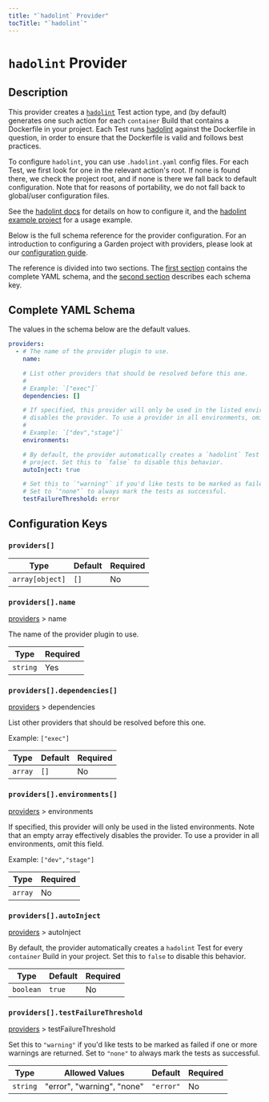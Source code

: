 ```yaml
---
title: "`hadolint` Provider"
tocTitle: "`hadolint`"
---
```


# `hadolint` Provider

## Description

This provider creates a [`hadolint`](../action-types/Test/hadolint.md) Test action type, and (by default) generates one such action for each `container` Build that contains a Dockerfile in your project. Each Test runs [hadolint](https://github.com/hadolint/hadolint) against the Dockerfile in question, in order to ensure that the Dockerfile is valid and follows best practices.

To configure `hadolint`, you can use `.hadolint.yaml` config files. For each Test, we first look for one in the relevant action's root. If none is found there, we check the project root, and if none is there we fall back to default configuration. Note that for reasons of portability, we do not fall back to global/user configuration files.

See the [hadolint docs](https://github.com/hadolint/hadolint#configure) for details on how to configure it, and the [hadolint example project](https://github.com/garden-io/garden/tree/0.13.25/examples/hadolint) for a usage example.

Below is the full schema reference for the provider configuration. For an introduction to configuring a Garden project with providers, please look at our [configuration guide](../../using-garden/configuration-overview.md).

The reference is divided into two sections. The [first section](#complete-yaml-schema) contains the complete YAML schema, and the [second section](#configuration-keys) describes each schema key.

## Complete YAML Schema

The values in the schema below are the default values.

```yaml
providers:
  - # The name of the provider plugin to use.
    name:

    # List other providers that should be resolved before this one.
    #
    # Example: `["exec"]`
    dependencies: []

    # If specified, this provider will only be used in the listed environments. Note that an empty array effectively
    # disables the provider. To use a provider in all environments, omit this field.
    #
    # Example: `["dev","stage"]`
    environments:

    # By default, the provider automatically creates a `hadolint` Test for every `container` Build in your
    # project. Set this to `false` to disable this behavior.
    autoInject: true

    # Set this to `"warning"` if you'd like tests to be marked as failed if one or more warnings are returned.
    # Set to `"none"` to always mark the tests as successful.
    testFailureThreshold: error
```
## Configuration Keys

### `providers[]`

| Type            | Default | Required |
| --------------- | ------- | -------- |
| `array[object]` | `[]`    | No       |

### `providers[].name`

[providers](#providers) > name

The name of the provider plugin to use.

| Type     | Required |
| -------- | -------- |
| `string` | Yes      |

### `providers[].dependencies[]`

[providers](#providers) > dependencies

List other providers that should be resolved before this one.

Example: `["exec"]`

| Type    | Default | Required |
| ------- | ------- | -------- |
| `array` | `[]`    | No       |

### `providers[].environments[]`

[providers](#providers) > environments

If specified, this provider will only be used in the listed environments. Note that an empty array effectively disables the provider. To use a provider in all environments, omit this field.

Example: `["dev","stage"]`

| Type    | Required |
| ------- | -------- |
| `array` | No       |

### `providers[].autoInject`

[providers](#providers) > autoInject

By default, the provider automatically creates a `hadolint` Test for every `container` Build in your
project. Set this to `false` to disable this behavior.

| Type      | Default | Required |
| --------- | ------- | -------- |
| `boolean` | `true`  | No       |

### `providers[].testFailureThreshold`

[providers](#providers) > testFailureThreshold

Set this to `"warning"` if you'd like tests to be marked as failed if one or more warnings are returned.
Set to `"none"` to always mark the tests as successful.

| Type     | Allowed Values             | Default   | Required |
| -------- | -------------------------- | --------- | -------- |
| `string` | "error", "warning", "none" | `"error"` | No       |

